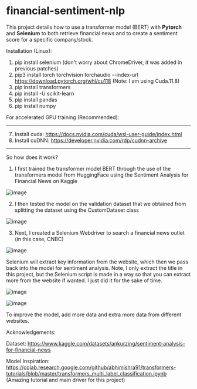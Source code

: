 # financial-sentiment-nlp

This project details how to use a transformer model (BERT) with **Pytorch** and **Selenium** to both retrieve financial news and to create a sentiment score for a specific company/stock.

Installation (Linux):

1. pip install selenium (don't worry about ChromeDriver, it was added in previous patches)
2. pip3 install torch torchvision torchaudio --index-url https://download.pytorch.org/whl/cu118 (Note: I am using Cuda.11.8)
3. pip install transformers
4. pip install -U scikit-learn
5. pip install pandas
6. pip install numpy

For accelerated GPU training (Recommended):

-----

7. Install cuda: https://docs.nvidia.com/cuda/wsl-user-guide/index.html 
8. Install cuDNN: https://developer.nvidia.com/rdp/cudnn-archive

-----

So how does it work?
1. I first trained the transformer model BERT through the use of the transformers model from HuggingFace using the Sentiment Analysis for Financial News on Kaggle

![image](https://github.com/hwu27/financial-sentiment-nlp/assets/130116077/ae184e71-5fcc-47f8-bac1-9c3c4f9f6af0)


2. I then tested the model on the validation dataset that we obtained from splitting the dataset using the CustomDataset class
   
![image](https://github.com/hwu27/financial-sentiment-nlp/assets/130116077/401fa95e-b30d-4417-8a4c-74cd3880ab13)

3. Next, I created a Selenium Webdriver to search a financial news outlet (in this case, CNBC)

![image](https://github.com/hwu27/financial-sentiment-nlp/assets/130116077/1f544edc-a083-4500-baad-b977e34bf716)

Selenium will extract key information from the website, which then we pass back into the model for sentiment analysis.
Note, I only extract the title in this project, but the Selenium script is made in a way so that you can extract more from the website if wanted. I just did it for the sake of time.

![image](https://github.com/hwu27/financial-sentiment-nlp/assets/130116077/1b8b1287-766f-4013-b893-1028dde301f0)


![image](https://github.com/hwu27/financial-sentiment-nlp/assets/130116077/2bd7f85e-3211-4df7-a97d-0c8ec2300ebb)

To improve the model, add more data and extra more data from different websites.

Acknowledgements:

Dataset: https://www.kaggle.com/datasets/ankurzing/sentiment-analysis-for-financial-news

Model Inspiration: https://colab.research.google.com/github/abhimishra91/transformers-tutorials/blob/master/transformers_multi_label_classification.ipynb (Amazing tutorial and main driver for this project)

